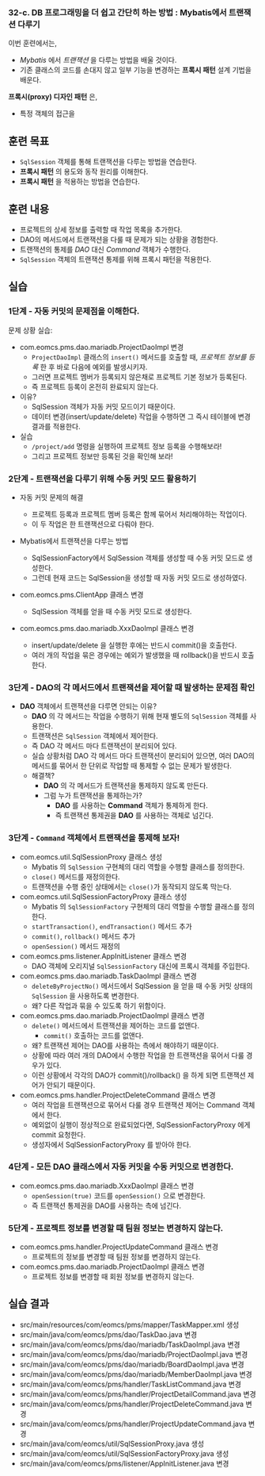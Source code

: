 ### 32-c. DB 프로그래밍을 더 쉽고 간단히 하는 방법 : Mybatis에서 트랜잭션 다루기

이번 훈련에서는,
- *Mybatis* 에서 *트랜잭션* 을 다루는 방법을 배울 것이다.
- 기존 클래스의 코드를 손대지 않고 일부 기능을 변경하는 **프록시 패턴** 설계 기법을 배운다.

**프록시(proxy) 디자인 패턴** 은,
- 특정 객체의 접근을


## 훈련 목표
- `SqlSession` 객체를 통해 트랜잭션을 다루는 방법을 연습한다.
- **프록시 패턴** 의 용도와 동작 원리를 이해한다.
- **프록시 패턴** 을 적용하는 방법을 연습한다.

## 훈련 내용
- 프로젝트의 상세 정보를 출력할 때 작업 목록을 추가한다.
- DAO의 메서드에서 트랜잭션을 다룰 때 문제가 되는 상황을 경험한다.
- 트랜잭션의 통제를 *DAO* 대신 *Command* 객체가 수행한다.
- `SqlSession` 객체의 트랜잭션 통제를 위해 프록시 패턴을 적용한다.

## 실습

### 1단계 - 자동 커밋의 문제점을 이해한다.

문제 상황 실습:
- com.eomcs.pms.dao.mariadb.ProjectDaoImpl 변경
  - `ProjectDaoImpl` 클래스의 `insert()` 메서드를 호출할 때,
    *프로젝트 정보를 등록* 한 후 바로 다음에 예외를 발생시키자.
  - 그러면 프로젝트 멤버가 등록되지 않은채로 프로젝트 기본 정보가 등록된다.
  - 즉 프로젝트 등록이 온전히 완료되지 않는다.
- 이유?
  - SqlSession 객체가 자동 커밋 모드이기 때문이다.
  - 데이터 변경(insert/update/delete) 작업을 수행하면 그 즉시 테이블에 변경 결과를 적용한다.
- 실습
  - `/project/add` 명령을 실행하여 프로젝트 정보 등록을 수행해보라!
  - 그리고 프로젝트 정보만 등록된 것을 확인해 보라!

### 2단계 - 트랜잭션을 다루기 위해 수동 커밋 모드 활용하기 

- 자동 커밋 문제의 해결
  - 프로젝트 등록과 프로젝트 멤버 등록은 함께 묶어서 처리해야하는 작업이다.
  - 이 두 작업은 한 트랜잭션으로 다뤄야 한다.
- Mybatis에서 트랜잭션을 다루는 방법
  - SqlSessionFactory에서 SqlSession 객체를 생성할 때 수동 커밋 모드로 생성한다.
  - 그런데 현재 코드는 SqlSession을 생성할 때 자동 커밋 모드로 생성하였다.

- com.eomcs.pms.ClientApp 클래스 변경
  - SqlSession 객체를 얻을 때 수동 커밋 모드로 생성한다.
- com.eomcs.pms.dao.mariadb.XxxDaoImpl 클래스 변경
  - insert/update/delete 을 실행한 후에는 반드시 commit()을 호출한다.
  - 여러 개의 작업을 묶은 경우에는 예외가 발생했을 때 rollback()을 반드시 호출한다.

### 3단계 - DAO의 각 메서드에서 트랜잭션을 제어할 때 발생하는 문제점 확인





- **DAO** 객체에서 트랜잭션을 다루면 안되는 이유?
  - **DAO** 의 각 메서드는 작업을 수행하기 위해 현재 별도의 `SqlSession` 객체를 사용한다.
  - 트랜잭션은 `SqlSession` 객체에서 제어한다.
  - 즉 DAO 각 메서드 마다 트랜잭션이 분리되어 있다.
  - 실습 상황처럼 DAO 각 메서드 마다 트랜잭션이 분리되어 있으면,
    여러 DAO의 메서드를 묶어서 한 단위로 작업할 때
    통제할 수 없는 문제가 발생한다.
  - 해결책?
    - **DAO** 의 각 메서드가 트랜잭션을 통제하지 않도록 만든다.
    - 그럼 누가 트랜잭션을 통제하는가?
      - **DAO** 를 사용하는 **Command** 객체가 통제하게 한다.
      - 즉 트랜잭션 통제권을 **DAO** 를 사용하는 객체로 넘긴다.

### 3단계 - `Command` 객체에서 트랜잭션을 통제해 보자!

- com.eomcs.util.SqlSessionProxy 클래스 생성
  - Mybatis 의 `SqlSession` 구현체의 대리 역할을 수행할 클래스를 정의한다.
  - `close()` 메서드를 재정의한다.
  - 트랜잭션을 수행 중인 상태에서는 `close()`가 동작되지 않도록 막는다.
- com.eomcs.util.SqlSessionFactoryProxy 클래스 생성
  - Mybatis 의 `SqlSessionFactory` 구현체의 대리 역할을 수행할 클래스를 정의한다.
  - `startTransaction()`, `endTransaction()` 메서드 추가
  - `commit()`, `rollback()` 메서드 추가
  - `openSession()` 메서드 재정의
- com.eomcs.pms.listener.AppInitListener 클래스 변경
  - DAO 객체에 오리지널 `SqlSessionFactory` 대신에 프록시 객체를 주입한다.
- com.eomcs.pms.dao.mariadb.TaskDaoImpl 클래스 변경
  - `deleteByProjectNo()` 메서드에서 SqlSession 을 얻을 때 수동 커밋 상태의
    `SqlSession` 을 사용하도록 변경한다.
  - 왜? 다른 작업과 묶을 수 있도록 하기 위함이다.
- com.eomcs.pms.dao.mariadb.ProjectDaoImpl 클래스 변경
  - `delete()` 메서드에서 트랜잭션을 제어하는 코드를 없앤다.
    - `commit()` 호출하는 코드를 없앤다.
  - 왜? 트랜잭션 제어는 DAO를 사용하는 측에서 해야하기 때문이다.
  - 상황에 따라 여러 개의 DAO에서 수행한 작업을 한 트랜잭션을 묶어서 다룰 경우가 있다.
  - 이런 상황에서 각각의 DAO가 commit()/rollback() 을 하게 되면
    트랜잭션 제어가 안되기 때문이다.
- com.eomcs.pms.handler.ProjectDeleteCommand 클래스 변경
  - 여러 작업을 트랜잭션으로 묶어서 다룰 경우 트랜잭션 제어는 Command 객체에서 한다.
  - 예외없이 실행이 정상적으로 완료되었다면, SqlSessionFactoryProxy 에게 commit 요청한다.
  - 생성자에서 SqlSessionFactoryProxy 를 받아야 한다.

### 4단계 - 모든 DAO 클래스에서 자동 커밋을 수동 커밋으로 변경한다.

- com.eomcs.pms.dao.mariadb.XxxDaoImpl 클래스 변경
  - `openSession(true)` 코드를 `openSession()` 으로 변경한다.
  - 즉 트랜잭션 통제권을 DAO를 사용하는 측에 넘긴다.

### 5단계 - 프로젝트 정보를 변경할 때 팀원 정보는 변경하지 않는다.
- com.eomcs.pms.handler.ProjectUpdateCommand 클래스 변경
  - 프로젝트의 정보를 변경할 때 팀원 정보를 변경하지 않는다.
- com.eomcs.pms.dao.mariadb.ProjectDaoImpl 클래스 변경
  - 프로젝트 정보를 변경할 때 회원 정보를 변경하지 않는다.

## 실습 결과

- src/main/resources/com/eomcs/pms/mapper/TaskMapper.xml 생성
- src/main/java/com/eomcs/pms/dao/TaskDao.java 변경
- src/main/java/com/eomcs/pms/dao/mariadb/TaskDaoImpl.java 변경
- src/main/java/com/eomcs/pms/dao/mariadb/ProjectDaoImpl.java 변경
- src/main/java/com/eomcs/pms/dao/mariadb/BoardDaoImpl.java 변경
- src/main/java/com/eomcs/pms/dao/mariadb/MemberDaoImpl.java 변경
- src/main/java/com/eomcs/pms/handler/TaskListCommand.java 변경
- src/main/java/com/eomcs/pms/handler/ProjectDetailCommand.java 변경
- src/main/java/com/eomcs/pms/handler/ProjectDeleteCommand.java 변경
- src/main/java/com/eomcs/pms/handler/ProjectUpdateCommand.java 변경
- src/main/java/com/eomcs/util/SqlSessionProxy.java 생성
- src/main/java/com/eomcs/util/SqlSessionFactoryProxy.java 생성
- src/main/java/com/eomcs/pms/listener/AppInitListener.java 변경
